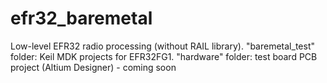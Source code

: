 # efr32_baremetal
Low-level EFR32 radio processing (without RAIL library).
"baremetal_test" folder: Keil MDK projects for EFR32FG1.
"hardware" folder: test board PCB project (Altium Designer) - coming soon
 

